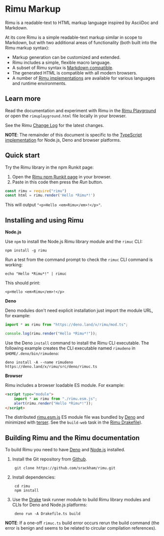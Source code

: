 # Rimu Markup

Rimu is a readable-text to HTML markup language inspired by AsciiDoc
and Markdown.

At its core Rimu is a simple readable-text markup similar in scope to
Markdown, but with two additional areas of functionality (both built
into the Rimu markup syntax):

- Markup generation can be customized and extended.
- Rimu includes a simple, flexible macro language.
- A subset of Rimu syntax is [Markdown
  compatible](https://srackham.github.io/rimu/tips.html#markdown-compatible).
- The generated HTML is compatible with all modern browsers.
- A number of [Rimu
  implementations](https://srackham.github.io/rimu/reference.html#rimu-implementations)
  are available for various languages and runtime environments.


## Learn more
Read the documentation and experiment with Rimu in the [Rimu
Playground](https://srackham.github.io/rimu/rimuplayground.html) or open the
`rimuplayground.html` file locally in your browser.

See the Rimu [Change Log](https://srackham.github.io/rimu/changelog.html) for
the latest changes.

**NOTE**: The remainder of this document is specific to the
[TypeScript implementation](https://github.com/srackham/rimu) for
Node.js, Deno and browser platforms.


## Quick start
Try the Rimu library in the npm Runkit page:

1. Open the [Rimu npm Runkit page](https://npm.runkit.com/rimu) in your browser.
2. Paste in this code then press the _Run_ button.
``` javascript
const rimu = require("rimu")
const html = rimu.render('Hello *Rimu*!')
```
This will output `"<p>Hello <em>Rimu</em>!</p>"`.

## Installing and using Rimu
**Node.js**

Use `npm` to install the Node.js Rimu library module and the `rimuc`
CLI:

    npm install -g rimu

Run a test from the command prompt to check the `rimuc` CLI command is
working:

    echo "Hello *Rimu*!" | rimuc

This should print:

    <p>Hello <em>Rimu</em>!</p>

**Deno**

Deno modules don't need explicit installation just import the module
URL, for example:

``` javascript
import * as rimu from "https://deno.land/x/rimu/mod.ts";

console.log(rimu.render("Hello *Rimu*!"));
```

Use the Deno `install` command to install the Rimu CLI executable.
The following example creates the CLI executable named `rimudeno`
in `$HOME/.deno/bin/rimudeno`:

    deno install -A --name rimudeno https://deno.land/x/rimu/src/deno/rimuc.ts

**Browser**

Rimu includes a browser loadable ES module. For example:

``` html
<script type="module">
    import * as rimu from "./rimu.esm.js";
    alert(rimu.render("Hello *Rimu*!"));
</script>
```
The distributed
[rimu.esm.js](https://github.com/srackham/rimu/blob/master/docs/rimu.esm.js) ES
module file was bundled by [Deno](https://deno.land/) and minimized with
[terser](https://github.com/terser/terser). See the `build-web` task in the
[Rimu Drakefile](https://github.com/srackham/rimu/blob/master/Drakefile.ts)).


## Building Rimu and the Rimu documentation
To build Rimu you need to have [Deno](https://deno.land/) and
[Node.js](https://nodejs.org/) installed.

1. Install the Git repository from [Github](https://github.com/srackham/rimu).

        git clone https://github.com/srackham/rimu.git

2. Install dependencies:

        cd rimu
        npm install

3. Use the [Drake](https://github.com/srackham/drake) task runner
   module to build Rimu library modules and CLIs for Deno and Node.js
   platforms:

        deno run -A Drakefile.ts build

**NOTE**: If a one-off `rimuc.ts` build error occurs rerun the build command
(the error is benign and seems to be related to circular compilation
references).